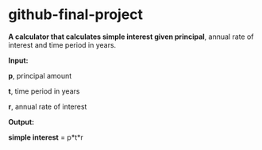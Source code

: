 # github-final-project

**A calculator that calculates simple interest given principal**, annual rate of interest and time period in years.

**Input:**

   **p**, principal amount
   
   **t**, time period in years
   
   **r**, annual rate of interest
   
**Output:**

   **simple interest** = p\*t\*r
